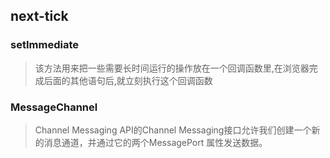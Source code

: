 ## next-tick

### setImmediate
> 该方法用来把一些需要长时间运行的操作放在一个回调函数里,在浏览器完成后面的其他语句后,就立刻执行这个回调函数

### MessageChannel
> Channel Messaging API的Channel Messaging接口允许我们创建一个新的消息通道，并通过它的两个MessagePort 属性发送数据。